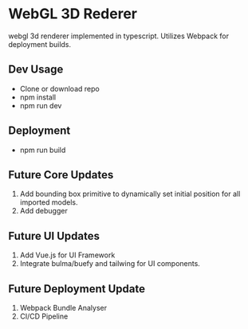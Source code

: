 # WebGL 3D Rederer

webgl 3d renderer implemented in typescript.
Utilizes Webpack for deployment builds.

## Dev Usage

- Clone or download repo
- npm install
- npm run dev

## Deployment

- npm run build


## Future Core Updates

1) Add bounding box primitive to dynamically set initial position for all imported models.
2) Add debugger


## Future UI Updates

1) Add Vue.js for UI Framework
2) Integrate bulma/buefy and tailwing for UI components.


## Future Deployment Update

1) Webpack Bundle Analyser
2) CI/CD Pipeline
